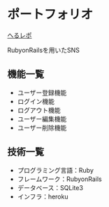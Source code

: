 #  ポートフォリオ

[へるレポ](https://health-report.herokuapp.com/)

RubyonRailsを用いたSNS

## 機能一覧
*  ユーザー登録機能
*  ログイン機能
*  ログアウト機能
*  ユーザー編集機能
*  ユーザー削除機能

## 技術一覧
*  プログラミング言語：Ruby
*  フレームワーク：RubyonRails
*  データベース：SQLite3
*  インフラ：heroku 

